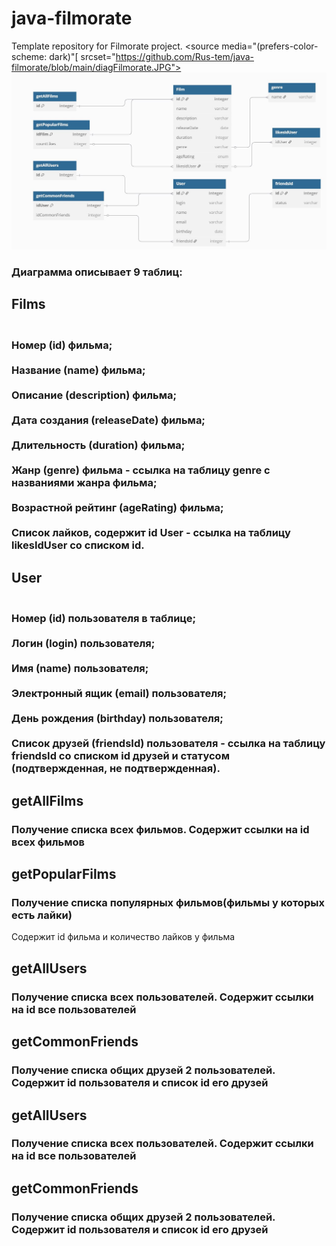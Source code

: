 # java-filmorate
Template repository for Filmorate project.
<picture>
 <source media="(prefers-color-scheme: dark)"[ srcset="https://github.com/Rus-tem/java-filmorate/blob/main/diagFilmorate.JPG">
 <source media="(prefers-color-scheme: light)" srcset="https://github.com/Rus-tem/java-filmorate/blob/main/diagFilmorate.JPG">
 <img alt="YOUR-ALT-TEXT" src="https://github.com/Rus-tem/java-filmorate/blob/main/diagFilmorate.JPG">
</picture>
<H3> Диаграмма описывает 9 таблиц: </H3>
<h2>Films</h2>
 <H3>
<br> Номер (id) фильма; </br> 
<br> Название (name) фильма; </br> 
<br>  Описание (description) фильма; </br> 
<br>  Дата создания (releaseDate) фильма; </br> 
<br>  Длительность (duration) фильма; </br> 
<br>  Жанр (genre) фильма - ссылка на таблицу genre c названиями жанра фильма; </br> 
<br>  Возрастной рейтинг (ageRating) фильма; </br> 
<br>  Список лайков, содержит id User - ссылка на таблицу likesIdUser со списком id. </br> 
</H3>
 <h2>User</h2>
 <H3>
<br>  Номер (id) пользователя в таблице; </br> 
<br>  Логин (login) пользователя; </br> 
<br>  Имя (name) пользователя; </br> 
<br>  Электронный ящик (email) пользователя; </br> 
<br>  День рождения (birthday) пользователя; </br> 
<br>  Список друзей (friendsId) пользователя - ссылка на таблицу friendsId со списком id друзей и статусом (подтвержденная, не подтвержденная). </br> 
</H3>
 <h2>getAllFilms</h2>
 <H3> Получение списка всех фильмов. Содержит ссылки на id всех фильмов</H3>
 <h2>getPopularFilms</h2>
<H3> 
 Получение списка популярных фильмов(фильмы у которых есть лайки)</H3>
 Содержит id фильма и количество лайков у фильма 
 </H3>
  <h2>getAllUsers</h2>
<H3>   Получение списка всех пользователей. Содержит ссылки на id все пользователей</H3>
   <h2>getCommonFriends</h2>
 <H3>  Получение списка общих друзей 2 пользователей. Содержит id пользователя и список id его друзей </H3>
  <h2>getAllUsers</h2>
<H3>   Получение списка всех пользователей. Содержит ссылки на id все пользователей</H3>
   <h2>getCommonFriends</h2>
 <H3>  Получение списка общих друзей 2 пользователей. Содержит id пользователя и список id его друзей </H3>
